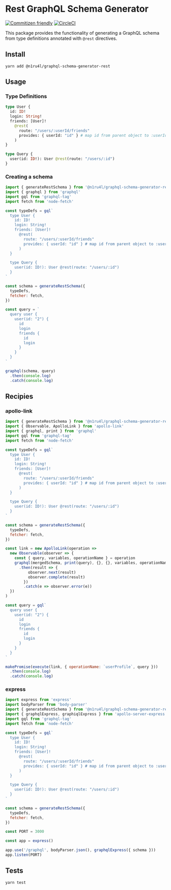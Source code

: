 # Rest GraphQL Schema Generator

[![Commitizen friendly](https://img.shields.io/badge/commitizen-friendly-brightgreen.svg)](http://commitizen.github.io/cz-cli/)
[![CircleCI](https://circleci.com/gh/n1ru4l/apollo-link-rest.svg?style=svg)](https://circleci.com/gh/n1ru4l/apollo-link-rest)

This package provides the functionality of generating a GraphQL schema from type definitions annotated with `@rest` directives.

## Install

```shell
yarn add @n1ru4l/graphql-schema-generator-rest
```

## Usage

### Type Definitions

```graphql
type User {
  id: ID!
  login: String!
  friends: [User]!
    @rest(
      route: "/users/:userId/friends"
      provides: { userId: "id" } # map id from parent object to :userId route param
    )
}

type Query {
  user(id: ID!): User @rest(route: "/users/:id")
}
```

### Creating a schema

```javascript
import { generateRestSchema } from '@n1ru4l/graphql-schema-generator-rest'
import { graphql } from 'graphql'
import gql from 'graphql-tag'
import fetch from 'node-fetch'

const typeDefs = gql`
  type User {
    id: ID!
    login: String!
    friends: [User]!
      @rest(
        route: "/users/:userId/friends"
        provides: { userId: "id" } # map id from parent object to :userId route param
      )
  }

  type Query {
    user(id: ID!): User @rest(route: "/users/:id")
  }
`

const schema = generateRestSchema({
  typeDefs,
  fetcher: fetch,
})

const query = `
  query user {
    user(id: "2") {
      id
      login
      friends {
        id
        login
      }
    }
  }
`

graphql(schema, query)
  .then(console.log)
  .catch(console.log)
```

## Recipies

### apollo-link

```javascript
import { generateRestSchema } from '@n1ru4l/graphql-schema-generator-rest'
import { Observable, ApolloLink } from 'apollo-link'
import { graphql, print } from 'graphql'
import gql from 'graphql-tag'
import fetch from 'node-fetch'

const typeDefs = gql`
  type User {
    id: ID!
    login: String!
    friends: [User]!
      @rest(
        route: "/users/:userId/friends"
        provides: { userId: "id" } # map id from parent object to :userId route param
      )
  }

  type Query {
    user(id: ID!): User @rest(route: "/users/:id")
  }
`

const schema = generateRestSchema({
  typeDefs,
  fetcher: fetch,
})

const link = new ApolloLink(operation =>
  new Observable(observer => {
    const { query, variables, operationName } = operation
    graphql(mergedSchema, print(query), {}, {}, variables, operationName)
      .then(result => {
          observer.next(result)
          observer.complete(result)
        })
        .catch(e => observer.error(e))
  })
)

const query = gql`
  query user {
    user(id: "2") {
      id
      login
      friends {
        id
        login
      }
    }
  }
`

makePromise(execute(link, { operationName: `userProfile`, query }))
  .then(console.log)
  .catch(console.log)
```

### express

```javascript
import express from 'express'
import bodyParser from 'body-parser'
import { generateRestSchema } from '@n1ru4l/graphql-schema-generator-rest'
import { graphqlExpress, graphiqlExpress } from 'apollo-server-express'
import gql from 'graphql-tag'
import fetch from 'node-fetch'

const typeDefs = gql`
  type User {
    id: ID!
    login: String!
    friends: [User]!
      @rest(
        route: "/users/:userId/friends"
        provides: { userId: "id" } # map id from parent object to :userId route param
      )
  }

  type Query {
    user(id: ID!): User @rest(route: "/users/:id")
  }
`

const schema = generateRestSchema({
  typeDefs,
  fetcher: fetch,
})

const PORT = 3000

const app = express()

app.use('/graphql', bodyParser.json(), graphqlExpress({ schema }))
app.listen(PORT)
```

## Tests

```shell
yarn test
```
